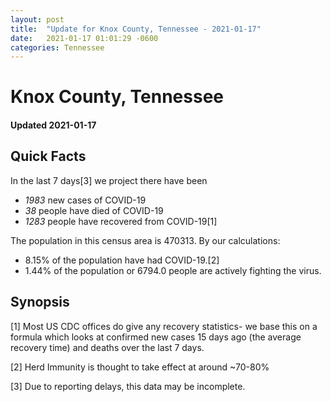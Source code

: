 ```yaml
---
layout: post
title:  "Update for Knox County, Tennessee - 2021-01-17"
date:   2021-01-17 01:01:29 -0600
categories: Tennessee
---
```


# Knox County, Tennessee
#### Updated 2021-01-17

## Quick Facts

In the last 7 days[3] we project there have been
- *1983* new cases of COVID-19
- *38* people have died of COVID-19
- *1283* people have recovered from COVID-19[1]

The population in this census area is 470313. By our calculations:
- 8.15% of the population have had COVID-19.[2]
- 1.44% of the population or 6794.0 people are actively fighting the virus.

## Synopsis




[1] Most US CDC offices do give any recovery statistics- we base this on a formula which looks at confirmed new cases
15 days ago (the average recovery time) and deaths over the last 7 days.

[2] Herd Immunity is thought to take effect at around ~70-80%

[3] Due to reporting delays, this data may be incomplete.
 
    